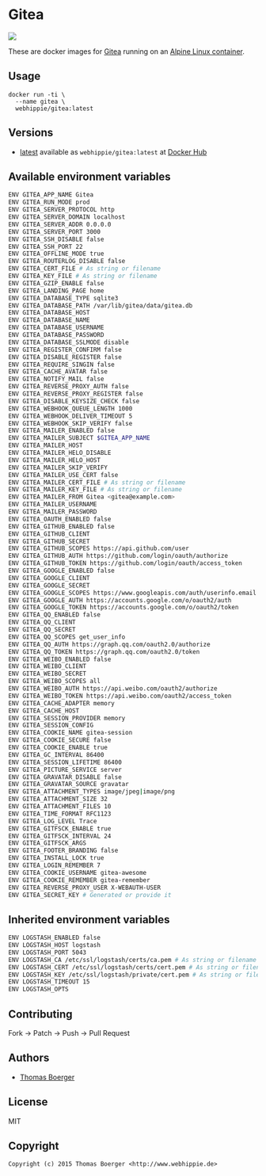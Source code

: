 # Gitea

[![](https://badge.imagelayers.io/webhippie/gitea:latest.svg)](https://imagelayers.io/?images=webhippie/gitea:latest 'Get your own badge on imagelayers.io')

These are docker images for [Gitea](https://github.com/go-gitea/gitea) running on an
[Alpine Linux container](https://registry.hub.docker.com/u/webhippie/alpine/).


## Usage

```
docker run -ti \
  --name gitea \
  webhippie/gitea:latest
```


## Versions

* [latest](https://github.com/dockhippie/gitea/tree/master)
  available as ```webhippie/gitea:latest``` at
  [Docker Hub](https://registry.hub.docker.com/u/webhippie/gitea/)


## Available environment variables

```bash
ENV GITEA_APP_NAME Gitea
ENV GITEA_RUN_MODE prod
ENV GITEA_SERVER_PROTOCOL http
ENV GITEA_SERVER_DOMAIN localhost
ENV GITEA_SERVER_ADDR 0.0.0.0
ENV GITEA_SERVER_PORT 3000
ENV GITEA_SSH_DISABLE false
ENV GITEA_SSH_PORT 22
ENV GITEA_OFFLINE_MODE true
ENV GITEA_ROUTERLOG_DISABLE false
ENV GITEA_CERT_FILE # As string or filename
ENV GITEA_KEY_FILE # As string or filename
ENV GITEA_GZIP_ENABLE false
ENV GITEA_LANDING_PAGE home
ENV GITEA_DATABASE_TYPE sqlite3
ENV GITEA_DATABASE_PATH /var/lib/gitea/data/gitea.db
ENV GITEA_DATABASE_HOST
ENV GITEA_DATABASE_NAME
ENV GITEA_DATABASE_USERNAME
ENV GITEA_DATABASE_PASSWORD
ENV GITEA_DATABASE_SSLMODE disable
ENV GITEA_REGISTER_CONFIRM false
ENV GITEA_DISABLE_REGISTER false
ENV GITEA_REQUIRE_SINGIN false
ENV GITEA_CACHE_AVATAR false
ENV GITEA_NOTIFY_MAIL false
ENV GITEA_REVERSE_PROXY_AUTH false
ENV GITEA_REVERSE_PROXY_REGISTER false
ENV GITEA_DISABLE_KEYSIZE_CHECK false
ENV GITEA_WEBHOOK_QUEUE_LENGTH 1000
ENV GITEA_WEBHOOK_DELIVER_TIMEOUT 5
ENV GITEA_WEBHOOK_SKIP_VERIFY false
ENV GITEA_MAILER_ENABLED false
ENV GITEA_MAILER_SUBJECT $GITEA_APP_NAME
ENV GITEA_MAILER_HOST 
ENV GITEA_MAILER_HELO_DISABLE
ENV GITEA_MAILER_HELO_HOST
ENV GITEA_MAILER_SKIP_VERIFY
ENV GITEA_MAILER_USE_CERT false
ENV GITEA_MAILER_CERT_FILE # As string or filename
ENV GITEA_MAILER_KEY_FILE # As string or filename
ENV GITEA_MAILER_FROM Gitea <gitea@example.com>
ENV GITEA_MAILER_USERNAME
ENV GITEA_MAILER_PASSWORD
ENV GITEA_OAUTH_ENABLED false
ENV GITEA_GITHUB_ENABLED false
ENV GITEA_GITHUB_CLIENT
ENV GITEA_GITHUB_SECRET
ENV GITEA_GITHUB_SCOPES https://api.github.com/user
ENV GITEA_GITHUB_AUTH https://github.com/login/oauth/authorize
ENV GITEA_GITHUB_TOKEN https://github.com/login/oauth/access_token
ENV GITEA_GOOGLE_ENABLED false
ENV GITEA_GOOGLE_CLIENT
ENV GITEA_GOOGLE_SECRET
ENV GITEA_GOOGLE_SCOPES https://www.googleapis.com/auth/userinfo.email https://www.googleapis.com/auth/userinfo.profile
ENV GITEA_GOOGLE_AUTH https://accounts.google.com/o/oauth2/auth
ENV GITEA_GOOGLE_TOKEN https://accounts.google.com/o/oauth2/token
ENV GITEA_QQ_ENABLED false
ENV GITEA_QQ_CLIENT
ENV GITEA_QQ_SECRET
ENV GITEA_QQ_SCOPES get_user_info
ENV GITEA_QQ_AUTH https://graph.qq.com/oauth2.0/authorize
ENV GITEA_QQ_TOKEN https://graph.qq.com/oauth2.0/token
ENV GITEA_WEIBO_ENABLED false
ENV GITEA_WEIBO_CLIENT
ENV GITEA_WEIBO_SECRET
ENV GITEA_WEIBO_SCOPES all
ENV GITEA_WEIBO_AUTH https://api.weibo.com/oauth2/authorize
ENV GITEA_WEIBO_TOKEN https://api.weibo.com/oauth2/access_token
ENV GITEA_CACHE_ADAPTER memory
ENV GITEA_CACHE_HOST
ENV GITEA_SESSION_PROVIDER memory
ENV GITEA_SESSION_CONFIG
ENV GITEA_COOKIE_NAME gitea-session
ENV GITEA_COOKIE_SECURE false
ENV GITEA_COOKIE_ENABLE true
ENV GITEA_GC_INTERVAL 86400
ENV GITEA_SESSION_LIFETIME 86400
ENV GITEA_PICTURE_SERVICE server
ENV GITEA_GRAVATAR_DISABLE false
ENV GITEA_GRAVATAR_SOURCE gravatar
ENV GITEA_ATTACHMENT_TYPES image/jpeg|image/png
ENV GITEA_ATTACHMENT_SIZE 32
ENV GITEA_ATTACHMENT_FILES 10
ENV GITEA_TIME_FORMAT RFC1123
ENV GITEA_LOG_LEVEL Trace
ENV GITEA_GITFSCK_ENABLE true
ENV GITEA_GITFSCK_INTERVAL 24
ENV GITEA_GITFSCK_ARGS
ENV GITEA_FOOTER_BRANDING false
ENV GITEA_INSTALL_LOCK true
ENV GITEA_LOGIN_REMEMBER 7 
ENV GITEA_COOKIE_USERNAME gitea-awesome
ENV GITEA_COOKIE_REMEMBER gitea-remember
ENV GITEA_REVERSE_PROXY_USER X-WEBAUTH-USER
ENV GITEA_SECRET_KEY # Generated or provide it
```


## Inherited environment variables

```bash
ENV LOGSTASH_ENABLED false
ENV LOGSTASH_HOST logstash
ENV LOGSTASH_PORT 5043
ENV LOGSTASH_CA /etc/ssl/logstash/certs/ca.pem # As string or filename
ENV LOGSTASH_CERT /etc/ssl/logstash/certs/cert.pem # As string or filename
ENV LOGSTASH_KEY /etc/ssl/logstash/private/cert.pem # As string or filename
ENV LOGSTASH_TIMEOUT 15
ENV LOGSTASH_OPTS
```


## Contributing

Fork -> Patch -> Push -> Pull Request


## Authors

* [Thomas Boerger](https://github.com/tboerger)


## License

MIT


## Copyright

```
Copyright (c) 2015 Thomas Boerger <http://www.webhippie.de>
```
